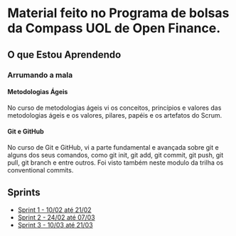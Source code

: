 # Material feito no Programa de bolsas da Compass UOL de Open Finance.

## O que Estou Aprendendo

### Arrumando a mala

#### Metodologias Ágeis
No curso de metodologias ágeis vi os conceitos, princípios e valores das metodologias ágeis e os valores, pilares, papéis e os artefatos do Scrum.

#### Git e GitHub
No curso de Git e GitHub, vi a parte fundamental e avançada sobre git e alguns dos seus comandos, como git init, git add, git commit, git push, git pull, git branch e entre outros.
Foi visto também neste modulo da trilha os conventional commits.

## Sprints
- [Sprint 1 - 10/02 até 21/02](./Sprint-1)
- [Sprint 2 - 24/02 até 07/03](./Sprint-2)
- [Sprint 3 - 10/03 até 21/03](./Sprint-3)
